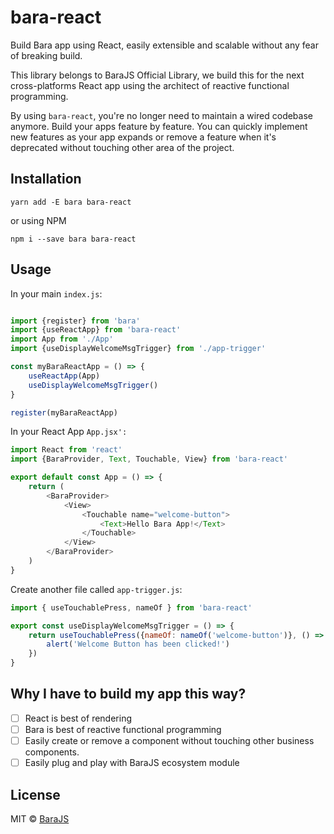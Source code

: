 # bara-react

Build Bara app using React, easily extensible and scalable without any fear of breaking build.

This library belongs to BaraJS Official Library, we build this for the next cross-platforms React app using the architect of reactive functional programming.

By using `bara-react`, you're no longer need to maintain a wired codebase anymore. Build your apps feature by feature. You can quickly implement new features as your app expands or remove a feature when it's deprecated without touching other area of the project.

## Installation

```
yarn add -E bara bara-react
```
 or using NPM

```
npm i --save bara bara-react
```


## Usage

In your main `index.js`:
```javascript

import {register} from 'bara'
import {useReactApp} from 'bara-react'
import App from './App'
import {useDisplayWelcomeMsgTrigger} from './app-trigger'

const myBaraReactApp = () => {
    useReactApp(App)
    useDisplayWelcomeMsgTrigger()
}

register(myBaraReactApp)
```


In your React App `App.jsx':`

```javascript
import React from 'react'
import {BaraProvider, Text, Touchable, View} from 'bara-react'

export default const App = () => {
    return (
        <BaraProvider>
            <View>
                <Touchable name="welcome-button">
                    <Text>Hello Bara App!</Text>
                </Touchable>
            </View>
        </BaraProvider>
    )
}
```
Create another file called `app-trigger.js`:

```javascript
import { useTouchablePress, nameOf } from 'bara-react'

export const useDisplayWelcomeMsgTrigger = () => {
    return useTouchablePress({nameOf: nameOf('welcome-button')}, () => {
        alert('Welcome Button has been clicked!')
    })
}
```

## Why I have to build my app this way?

- [ ] React is best of rendering
- [ ] Bara is best of reactive functional programming
- [ ] Easily create or remove a component without touching other business components.
- [ ] Easily plug and play with BaraJS ecosystem module

## License

MIT © [BaraJS](https://barajs.dev)

